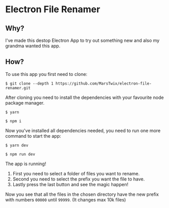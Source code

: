 # Electron File Renamer

## Why?

I've made this destop Electron App to try out something new and also my grandma wanted this app.

## How?

To use this app you first need to clone: 

``` console
$ git clone --depth 1 https://github.com/MarsTwix/electron-file-renamer.git
``` 

After cloning you need to install the dependencies with your favourite node package manager.

``` console
$ yarn
```
``` console
$ npm i
```

Now you've installed all dependencies needed, you need to run one more command to start the app:

``` console
$ yarn dev
```
``` console
$ npm run dev
```

The app is running! 
1. First you need to select a folder of files you want to rename.
2. Second you need to select the prefix you want the file to have.
3. Lastly press the last button and see the magic happen!

Now you see that all the files in the chosen directory have the new prefix with numbers `00000` until `99999`. (It changes max 10k files)

